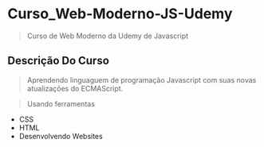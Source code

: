 # Curso_Web-Moderno-JS-Udemy

> Curso de Web Moderno da Udemy de Javascript

## Descrição Do Curso

 > Aprendendo linguaguem de programação Javascript com suas novas atualizações do ECMAScript.
 
 > Usando ferramentas
 
   - CSS 
   - HTML
   - Desenvolvendo Websites
